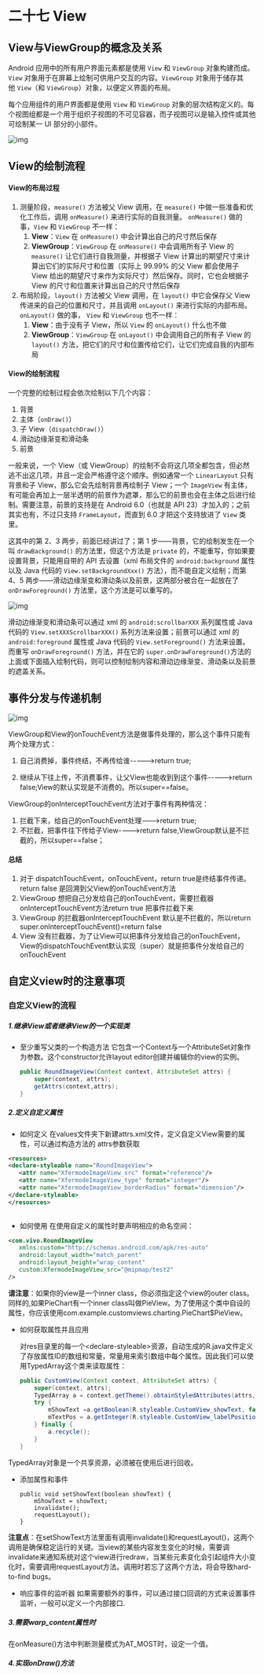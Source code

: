 # 二十七 View

## View与ViewGroup的概念及关系

Android 应用中的所有用户界面元素都是使用 `View` 和 `ViewGroup` 对象构建而成。`View` 对象用于在屏幕上绘制可供用户交互的内容。`ViewGroup` 对象用于储存其他 `View`（和 `ViewGroup`）对象，以便定义界面的布局。

每个应用组件的用户界面都是使用 `View` 和 `ViewGroup` 对象的层次结构定义的。每个视图组都是一个用于组织子视图的不可见容器，而子视图可以是输入控件或其他可绘制某一 UI 部分的小部件。 

![img](https://developer.android.com/images/viewgroup.png) 

## View的绘制流程

#### View的布局过程

1. 测量阶段，`measure()` 方法被父 View 调用，在 `measure()` 中做一些准备和优化工作后，调用 `onMeasure()` 来进行实际的自我测量。 `onMeasure()` 做的事，`View` 和 `ViewGroup` 不一样：
   1. **View**：`View` 在 `onMeasure()` 中会计算出自己的尺寸然后保存
   2. **ViewGroup**：`ViewGroup` 在 `onMeasure()` 中会调用所有子 View 的 `measure()` 让它们进行自我测量，并根据子 View 计算出的期望尺寸来计算出它们的实际尺寸和位置（实际上 99.99% 的父 View 都会使用子 View 给出的期望尺寸来作为实际尺寸）然后保存。同时，它也会根据子 View 的尺寸和位置来计算出自己的尺寸然后保存
2. 布局阶段，`layout()` 方法被父 View 调用，在 `layout()` 中它会保存父 View 传进来的自己的位置和尺寸，并且调用 `onLayout()` 来进行实际的内部布局。`onLayout()` 做的事， `View` 和 `ViewGroup` 也不一样：
   1. **View**：由于没有子 View，所以 `View` 的 `onLayout()` 什么也不做
   2. **ViewGroup**：`ViewGroup` 在 `onLayout()` 中会调用自己的所有子 View 的 `layout()` 方法，把它们的尺寸和位置传给它们，让它们完成自我的内部布局

#### View的绘制流程

一个完整的绘制过程会依次绘制以下几个内容：

1. 背景
2. 主体（`onDraw()`）
3. 子 View（`dispatchDraw()`）
4. 滑动边缘渐变和滑动条
5. 前景

一般来说，一个 View（或 ViewGroup）的绘制不会将这几项全都包含，但必然逃不出这几项，并且一定会严格遵守这个顺序。例如通常一个 `LinearLayout` 只有背景和子 View，那么它会先绘制背景再绘制子 View；一个 `ImageView` 有主体，有可能会再加上一层半透明的前景作为遮罩，那么它的前景也会在主体之后进行绘制。需要注意，前景的支持是在 Android 6.0（也就是 API 23）才加入的；之前其实也有，不过只支持 `FrameLayout`，而直到 6.0 才把这个支持放进了 `View` 类里。

这其中的第 2、3 两步，前面已经讲过了；第 1 步——背景，它的绘制发生在一个叫 `drawBackground()` 的方法里，但这个方法是 `private` 的，不能重写，你如果要设置背景，只能用自带的 API 去设置（xml 布局文件的 `android:background` 属性以及 Java 代码的 `View.setBackgroundXxx()` 方法），而不能自定义绘制；而第 4、5 两步——滑动边缘渐变和滑动条以及前景，这两部分被合在一起放在了 `onDrawForeground()` 方法里，这个方法是可以重写的。

![img](https://ws4.sinaimg.cn/large/006tKfTcly1fiiwb2nr63j30ga0bddgg.jpg)

滑动边缘渐变和滑动条可以通过 xml 的 `android:scrollbarXXX` 系列属性或 Java 代码的 `View.setXXXScrollbarXXX()` 系列方法来设置；前景可以通过 xml 的 `android:foreground` 属性或 Java 代码的 `View.setForeground()` 方法来设置。而重写 `onDrawForeground()` 方法，并在它的 `super.onDrawForeground()`方法的上面或下面插入绘制代码，则可以控制绘制内容和滑动边缘渐变、滑动条以及前景的遮盖关系。

## 事件分发与传递机制

![img](https://upload-images.jianshu.io/upload_images/966283-d01a5845f7426097.png) 

ViewGroup和View的onTouchEvent方法是做事件处理的，那么这个事件只能有两个处理方式：

1. 自己消费掉，事件终结，不再传给谁----->return true;

2. 继续从下往上传，不消费事件，让父View也能收到到这个事件----->return false;View的默认实现是不消费的。所以super==false。

ViewGroup的onInterceptTouchEvent方法对于事件有两种情况：

1. 拦截下来，给自己的onTouchEvent处理--->return true;
2. 不拦截，把事件往下传给子View---->return false,ViewGroup默认是不拦截的，所以super==false；

#### 总结

1. 对于 dispatchTouchEvent，onTouchEvent，return true是终结事件传递。return false 是回溯到父View的onTouchEvent方法
2. ViewGroup 想把自己分发给自己的onTouchEvent，需要拦截器onInterceptTouchEvent方法return true 把事件拦截下来
3. ViewGroup 的拦截器onInterceptTouchEvent 默认是不拦截的，所以return super.onInterceptTouchEvent()=return false
4. View 没有拦截器，为了让View可以把事件分发给自己的onTouchEvent，View的dispatchTouchEvent默认实现（super）就是把事件分发给自己的onTouchEvent

## 自定义view时的注意事项

### 自定义View的流程

##### 1.继承View或者继承View的一个实现类

- 至少重写父类的一个构造方法
   它包含一个Context与一个AttributeSet对象作为参数。这个constructor允许layout editor创建并编辑你的view的实例。

  ```java
  public RoundImageView(Context context, AttributeSet attrs) {
      super(context, attrs);
      getAttrs(context,attrs);
  }
  ```

##### 2.定义自定义属性

- 如何定义
   在values文件夹下新建attrs.xml文件，定义自定义View需要的属性，可以通过构造方法的 attrs参数获取

 ```xml
<resources>
<declare-styleable name="RoundImageView">
    <attr name="XfermodeImageView_src" format="reference"/>
    <attr name="XfermodeImageView_type" format="integer"/>
    <attr name="XfermodeImageView_borderRadius" format="dimension"/>
</declare-styleable>
</resources>
  
 ```

- 如何使用
   在使用自定义的属性时要声明相应的命名空间：

 ```xml
<com.vivo.RoundImageView 
	xmlns:custom="http://schemas.android.com/apk/res-auto"   
	android:layout_width="match_parent"             
	android:layout_height="wrap_content"   
	custom:XfermodeImageView_src="@mipmap/test2" 
/>
 ```

**请注意**：如果你的view是一个inner class，你必须指定这个view的outer class。同样的,如果PieChart有一个inner class叫做PieView。为了使用这个类中自设的属性，你应该使用com.example.customviews.charting.PieChart$PieView。

- 如何获取属性并且应用

  对res目录里的每一个\<declare-styleable>资源，自动生成的R.java文件定义了存放属性ID的数组和常量，常量用来索引数组中每个属性。因此我们可以使用TypedArray这个类来读取属性：

  ```java
  public CustomView(Context context, AttributeSet attrs) {
      super(context, attrs);
      TypedArray a = context.getTheme().obtainStyledAttributes(attrs, R.styleable.CustomView, 0, 0);
      try {
          mShowText =a.getBoolean(R.styleable.CustomView_showText, false);
          mTextPos = a.getInteger(R.styleable.CustomView_labelPosition, 0);
      } finally {
          a.recycle();
      }
  }
  ```

TypedArray对象是一个共享资源，必须被在使用后进行回收。

- 添加属性和事件

  ```
  public void setShowText(boolean showText) {
      mShowText = showText;
      invalidate();
      requestLayout();
  }
  ```

**注意点**：在setShowText方法里面有调用invalidate()和requestLayout()，这两个调用是确保稳定运行的关键。当view的某些内容发生变化的时候，需要调invalidate来通知系统对这个view进行redraw，当某些元素变化会引起组件大小变化时，需要调用requestLayout方法。调用时若忘了这两个方法，将会导致hard-to-find bugs。

- 响应事件的监听器
   如果需要额外的事件，可以通过接口回调的方式来设置事件监听，一般可以定义一个内部接口.

##### 3.需要warp_content属性时

在onMeasure()方法中判断测量模式为AT_MOST时，设定一个值。

##### 4.实现onDraw()方法
